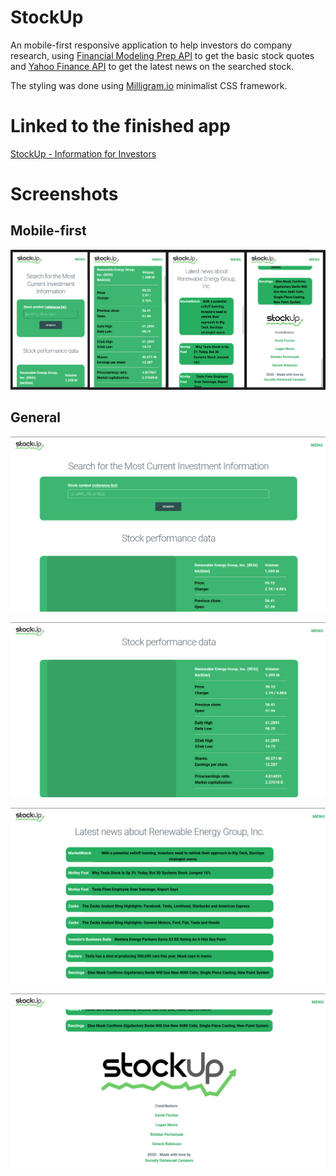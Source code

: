 # StockUp

An mobile-first responsive application to help investors do company research, using [Financial Modeling Prep API](https://financialmodelingprep.com/) to get the basic stock quotes and [Yahoo Finance API](https://rapidapi.com/apidojo/api/yahoo-finance1/endpoints) to get the latest news on the searched stock.

The styling was done using [Milligram.io](https://milligram.io) minimalist CSS framework. 

# Linked to the finished app

[StockUp - Information for Investors](https://bohdicave.github.io/StockUp)

# Screenshots

## Mobile-first

![StockUp - Mobile screenshot](./assets/stockUp-mobile-screenshot.png)

## General

![StockUp - section 1: Search](./assets/stockUp-screenshot-01.png)

![StockUp - section 2: Charts](./assets/stockUp-screenshot-02.png)

![StockUp - section 3: News](./assets/stockUp-screenshot-03.png)

![StockUp - section 4: Contacts](./assets/stockUp-screenshot-04.png)
